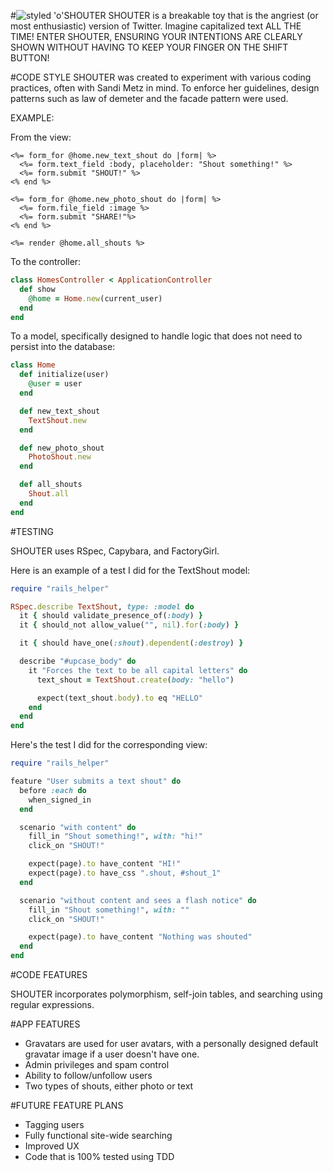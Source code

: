 #![styled 'o'](http://i36.photobucket.com/albums/e17/cordiallysherry/shout_gravatar_with_border_zps147084eb.png)SHOUTER
SHOUTER is a breakable toy that is the angriest (or most enthusiastic) version of Twitter. Imagine capitalized text ALL THE TIME!
ENTER SHOUTER, ENSURING YOUR INTENTIONS ARE CLEARLY SHOWN WITHOUT HAVING TO KEEP YOUR FINGER ON THE SHIFT BUTTON!

#CODE STYLE
SHOUTER was created to experiment with various coding practices, often with Sandi Metz in mind. To enforce her guidelines,
design patterns such as law of demeter and the facade pattern were used.

EXAMPLE:

From the view:
```erb
<%= form_for @home.new_text_shout do |form| %>
  <%= form.text_field :body, placeholder: "Shout something!" %>
  <%= form.submit "SHOUT!" %>
<% end %>

<%= form_for @home.new_photo_shout do |form| %>
  <%= form.file_field :image %>
  <%= form.submit "SHARE!"%>
<% end %>

<%= render @home.all_shouts %>
```

To the controller:

```ruby
class HomesController < ApplicationController
  def show
    @home = Home.new(current_user)
  end
end
```

To a model, specifically designed to handle logic that does not need to persist into the database:

```ruby
class Home
  def initialize(user)
    @user = user
  end

  def new_text_shout
    TextShout.new
  end

  def new_photo_shout
    PhotoShout.new
  end

  def all_shouts
    Shout.all
  end
end
```
#TESTING

SHOUTER uses RSpec, Capybara, and FactoryGirl.

Here is an example of a test I did for the TextShout model:

```ruby
require "rails_helper"

RSpec.describe TextShout, type: :model do
  it { should validate_presence_of(:body) }
  it { should_not allow_value("", nil).for(:body) }

  it { should have_one(:shout).dependent(:destroy) }

  describe "#upcase_body" do
    it "Forces the text to be all capital letters" do
      text_shout = TextShout.create(body: "hello")

      expect(text_shout.body).to eq "HELLO"
    end
  end
end
```

Here's the test I did for the corresponding view:

```ruby
require "rails_helper"

feature "User submits a text shout" do
  before :each do
    when_signed_in
  end

  scenario "with content" do
    fill_in "Shout something!", with: "hi!"
    click_on "SHOUT!"

    expect(page).to have_content "HI!"
    expect(page).to have_css ".shout, #shout_1"
  end

  scenario "without content and sees a flash notice" do
    fill_in "Shout something!", with: ""
    click_on "SHOUT!"

    expect(page).to have_content "Nothing was shouted"
  end
end
```

#CODE FEATURES

SHOUTER incorporates polymorphism, self-join tables, and searching using regular expressions.

#APP FEATURES

* Gravatars are used for user avatars, with a personally designed default gravatar image if a user doesn't have one.
* Admin privileges and spam control
* Ability to follow/unfollow users
* Two types of shouts, either photo or text

#FUTURE FEATURE PLANS
* Tagging users
* Fully functional site-wide searching
* Improved UX
* Code that is 100% tested using TDD
